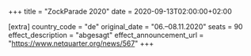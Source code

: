 +++
title = "ZockParade 2020"
date = 2020-09-13T02:00:00+02:00

[extra]
country_code = "de"
original_date = "06.–08.11.2020"
seats = 90
effect_description = "abgesagt"
effect_announcement_url = "https://www.netquarter.org/news/567"
+++

